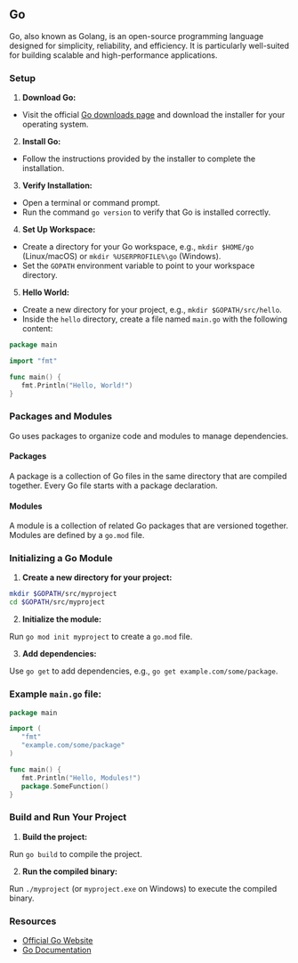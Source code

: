 ## Go
Go, also known as Golang, is an open-source programming language designed for simplicity, reliability, and efficiency. It is particularly well-suited for building scalable and high-performance applications.

### Setup

1. **Download Go:**
  - Visit the official [Go downloads page](https://golang.org/dl/) and download the installer for your operating system.

2. **Install Go:**
  - Follow the instructions provided by the installer to complete the installation.

3. **Verify Installation:**
  - Open a terminal or command prompt.
  - Run the command `go version` to verify that Go is installed correctly.

4. **Set Up Workspace:**
  - Create a directory for your Go workspace, e.g., `mkdir $HOME/go` (Linux/macOS) or `mkdir %USERPROFILE%\go` (Windows).
  - Set the `GOPATH` environment variable to point to your workspace directory.

5. **Hello World:**
  - Create a new directory for your project, e.g., `mkdir $GOPATH/src/hello`.
  - Inside the `hello` directory, create a file named `main.go` with the following content:

```go
package main

import "fmt"

func main() {
   fmt.Println("Hello, World!")
}
```

### Packages and Modules

Go uses packages to organize code and modules to manage dependencies.

#### Packages

A package is a collection of Go files in the same directory that are compiled together. Every Go file starts with a package declaration.

#### Modules

A module is a collection of related Go packages that are versioned together. Modules are defined by a `go.mod` file.

### Initializing a Go Module

1. **Create a new directory for your project:**

  ```sh
  mkdir $GOPATH/src/myproject
  cd $GOPATH/src/myproject
  ```

2. **Initialize the module:**

  Run `go mod init myproject` to create a `go.mod` file.

3. **Add dependencies:**

  Use `go get` to add dependencies, e.g., `go get example.com/some/package`.

### Example `main.go` file:

```go
package main

import (
   "fmt"
   "example.com/some/package"
)

func main() {
   fmt.Println("Hello, Modules!")
   package.SomeFunction()
}
```

### Build and Run Your Project

1. **Build the project:**

  Run `go build` to compile the project.

2. **Run the compiled binary:**

  Run `./myproject` (or `myproject.exe` on Windows) to execute the compiled binary.

### Resources

- [Official Go Website](https://golang.org/)
- [Go Documentation](https://golang.org/doc/)

